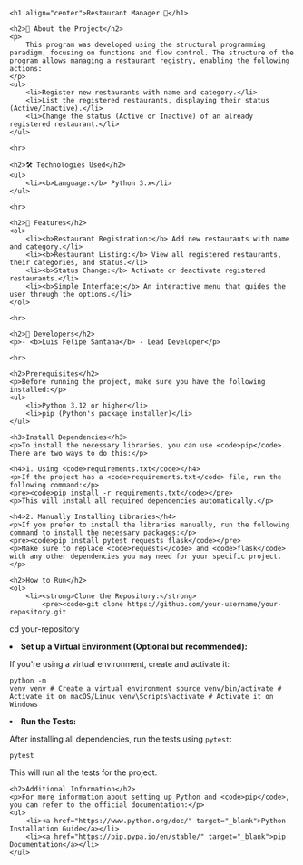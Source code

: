 <!DOCTYPE html>
<html lang="en">
<head>
    <meta charset="UTF-8">
    <meta name="viewport" content="width=device-width, initial-scale=1.0">
    <title>Restaurant Manager 🍴 - README</title>
</head>
<body>

    <h1 align="center">Restaurant Manager 🍴</h1>

    <h2>📜 About the Project</h2>
    <p>
        This program was developed using the structural programming paradigm, focusing on functions and flow control. The structure of the program allows managing a restaurant registry, enabling the following actions:
    </p>
    <ul>
        <li>Register new restaurants with name and category.</li>
        <li>List the registered restaurants, displaying their status (Active/Inactive).</li>
        <li>Change the status (Active or Inactive) of an already registered restaurant.</li>
    </ul>

    <hr>

    <h2>🛠 Technologies Used</h2>
    <ul>
        <li><b>Language:</b> Python 3.x</li>
    </ul>

    <hr>

    <h2>🚀 Features</h2>
    <ol>
        <li><b>Restaurant Registration:</b> Add new restaurants with name and category.</li>
        <li><b>Restaurant Listing:</b> View all registered restaurants, their categories, and status.</li>
        <li><b>Status Change:</b> Activate or deactivate registered restaurants.</li>
        <li><b>Simple Interface:</b> An interactive menu that guides the user through the options.</li>
    </ol>

    <hr>

    <h2>👥 Developers</h2>
    <p>- <b>Luis Felipe Santana</b> - Lead Developer</p>

    <hr>

    <h2>Prerequisites</h2>
    <p>Before running the project, make sure you have the following installed:</p>
    <ul>
        <li>Python 3.12 or higher</li>
        <li>pip (Python's package installer)</li>
    </ul>

    <h3>Install Dependencies</h3>
    <p>To install the necessary libraries, you can use <code>pip</code>. There are two ways to do this:</p>

    <h4>1. Using <code>requirements.txt</code></h4>
    <p>If the project has a <code>requirements.txt</code> file, run the following command:</p>
    <pre><code>pip install -r requirements.txt</code></pre>
    <p>This will install all required dependencies automatically.</p>

    <h4>2. Manually Installing Libraries</h4>
    <p>If you prefer to install the libraries manually, run the following command to install the necessary packages:</p>
    <pre><code>pip install pytest requests flask</code></pre>
    <p>Make sure to replace <code>requests</code> and <code>flask</code> with any other dependencies you may need for your specific project.</p>

    <h2>How to Run</h2>
    <ol>
        <li><strong>Clone the Repository:</strong>
            <pre><code>git clone https://github.com/your-username/your-repository.git
cd your-repository</code></pre>
        </li>
        <li><strong>Set up a Virtual Environment (Optional but recommended):</strong>
            <p>If you're using a virtual environment, create and activate it:</p>
            <pre><code>python -m venv venv  # Create a virtual environment
source venv/bin/activate  # Activate it on macOS/Linux
venv\Scripts\activate  # Activate it on Windows</code></pre>
        </li>
        <li><strong>Run the Tests:</strong>
            <p>After installing all dependencies, run the tests using <code>pytest</code>:</p>
            <pre><code>pytest</code></pre>
            <p>This will run all the tests for the project.</p>
        </li>
    </ol>

    <h2>Additional Information</h2>
    <p>For more information about setting up Python and <code>pip</code>, you can refer to the official documentation:</p>
    <ul>
        <li><a href="https://www.python.org/doc/" target="_blank">Python Installation Guide</a></li>
        <li><a href="https://pip.pypa.io/en/stable/" target="_blank">pip Documentation</a></li>
    </ul>

</body>
</html>
